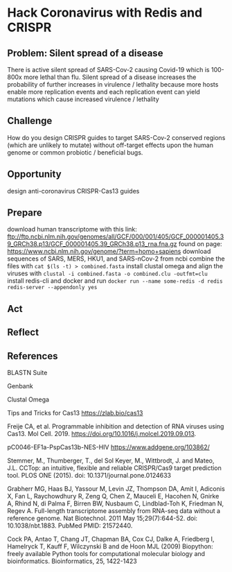 # Hack Coronavirus with Redis and CRISPR

## Problem: Silent spread of a disease

There is active silent spread of SARS-Cov-2 causing Covid-19 which is 100-800x more lethal than flu.
Silent spread of a disease increases the probability of further increases in virulence / lethality because more hosts enable more replication events and each replication event can yield mutations which cause increased virulence / lethality

## Challenge

How do you design CRISPR guides to target SARS-Cov-2 conserved regions (which are unlikely to mutate) without off-target effects upon the human genome or common probiotic / beneficial bugs.

## Opportunity

design anti-coronavirus CRISPR-Cas13 guides

## Prepare

download human transcriptome with this link: ftp://ftp.ncbi.nlm.nih.gov/genomes/all/GCF/000/001/405/GCF_000001405.39_GRCh38.p13/GCF_000001405.39_GRCh38.p13_rna.fna.gz
found on page: https://www.ncbi.nlm.nih.gov/genome/?term=homo+sapiens
download sequences of SARS, MERS, HKU1, and SARS-nCov-2 from ncbi
combine the files with `cat $(ls -t) > combined.fasta`
install clustal omega and align the viruses with `clustal -i combined.fasta -o combined.clu -outfmt=clu`
install redis-cli and docker and run `docker run --name some-redis -d redis redis-server --appendonly yes`

## Act

## Reflect

## References

BLASTN Suite

Genbank

Clustal Omega

Tips and Tricks for Cas13 https://zlab.bio/cas13

Freije CA, et al. Programmable inhibition and detection of RNA viruses using Cas13. Mol Cell. 2019. https://doi.org/10.1016/j.molcel.2019.09.013.

pC0046-EF1a-PspCas13b-NES-HIV https://www.addgene.org/103862/

Stemmer, M., Thumberger, T., del Sol Keyer, M., Wittbrodt, J. and Mateo, J.L. CCTop: an intuitive, flexible and reliable CRISPR/Cas9 target prediction tool. PLOS ONE (2015). doi: 10.1371/journal.pone.0124633

Grabherr MG, Haas BJ, Yassour M, Levin JZ, Thompson DA, Amit I, Adiconis X, Fan L, Raychowdhury R, Zeng Q, Chen Z, Mauceli E, Hacohen N, Gnirke A, Rhind N, di Palma F, Birren BW, Nusbaum C, Lindblad-Toh K, Friedman N, Regev A. Full-length transcriptome assembly from RNA-seq data without a reference genome. Nat Biotechnol. 2011 May 15;29(7):644-52. doi: 10.1038/nbt.1883. PubMed PMID: 21572440.

Cock PA, Antao T, Chang JT, Chapman BA, Cox CJ, Dalke A, Friedberg I, Hamelryck T, Kauff F, Wilczynski B and de Hoon MJL (2009) Biopython: freely available Python tools for computational molecular biology and bioinformatics. Bioinformatics, 25, 1422-1423
